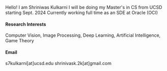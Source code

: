 Hello! I am Shriniwas Kulkarni
I will be doing my Master's in CS from UCSD starting Sept. 2024
Currently working full time as an SDE at Oracle (OCI)

#### Research Interests
Computer Vision, Image Processing, Deep Learning, Artificial Intelligence, Game Theory

#### Email
s7kulkarni[at]ucsd.edu
shrinivask.2k[at]gmail.com
